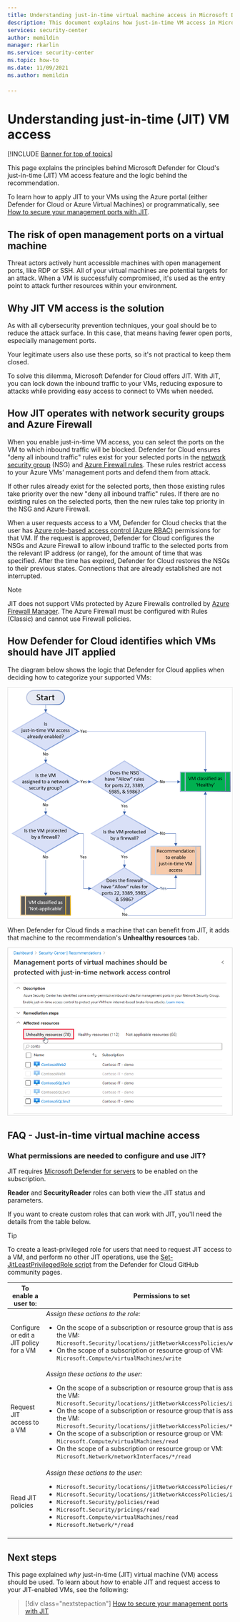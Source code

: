 ```yaml
---
title: Understanding just-in-time virtual machine access in Microsoft Defender for Cloud
description: This document explains how just-in-time VM access in Microsoft Defender for Cloud helps you control access to your Azure virtual machines
services: security-center
author: memildin
manager: rkarlin
ms.service: security-center
ms.topic: how-to
ms.date: 11/09/2021
ms.author: memildin

---
```


# Understanding just-in-time (JIT) VM access

[!INCLUDE [Banner for top of topics](./includes/banner.md)]

This page explains the principles behind Microsoft Defender for Cloud's just-in-time (JIT) VM access feature and the logic behind the recommendation.

To learn how to apply JIT to your VMs using the Azure portal (either Defender for Cloud or Azure Virtual Machines) or programmatically, see [How to secure your management ports with JIT](just-in-time-access-usage.md).


## The risk of open management ports on a virtual machine

Threat actors actively hunt accessible machines with open management ports, like RDP or SSH. All of your virtual machines are potential targets for an attack. When a VM is successfully compromised, it's used as the entry point to attack further resources within your environment.



## Why JIT VM access is the solution 

As with all cybersecurity prevention techniques, your goal should be to reduce the attack surface. In this case, that means having fewer open ports, especially management ports.

Your legitimate users also use these ports, so it's not practical to keep them closed.

To solve this dilemma, Microsoft Defender for Cloud offers JIT. With JIT, you can lock down the inbound traffic to your VMs, reducing exposure to attacks while providing easy access to connect to VMs when needed.



## How JIT operates with network security groups and Azure Firewall

When you enable just-in-time VM access, you can select the ports on the VM to which inbound traffic will be blocked. Defender for Cloud ensures "deny all inbound traffic" rules exist for your selected ports in the [network security group](../virtual-network/network-security-groups-overview.md#security-rules) (NSG) and [Azure Firewall rules](../firewall/rule-processing.md). These rules restrict access to your Azure VMs’ management ports and defend them from attack. 

If other rules already exist for the selected ports, then those existing rules take priority over the new "deny all inbound traffic" rules. If there are no existing rules on the selected ports, then the new rules take top priority in the NSG and Azure Firewall.

When a user requests access to a VM, Defender for Cloud checks that the user has [Azure role-based access control (Azure RBAC)](../role-based-access-control/role-assignments-portal.md) permissions for that VM. If the request is approved, Defender for Cloud configures the NSGs and Azure Firewall to allow inbound traffic to the selected ports from the relevant IP address (or range), for the amount of time that was specified. After the time has expired, Defender for Cloud restores the NSGs to their previous states. Connections that are already established are not interrupted.

> [!NOTE]
> JIT does not support VMs protected by Azure Firewalls controlled by [Azure Firewall Manager](../firewall-manager/overview.md).  The Azure Firewall must be configured with Rules (Classic) and cannot use Firewall policies.




## How Defender for Cloud identifies which VMs should have JIT applied

The diagram below shows the logic that Defender for Cloud applies when deciding how to categorize your supported VMs: 

[![Just-in-time (JIT) virtual machine (VM) logic flow.](media/just-in-time-explained/jit-logic-flow.png)](media/just-in-time-explained/jit-logic-flow.png#lightbox)

When Defender for Cloud finds a machine that can benefit from JIT, it adds that machine to the recommendation's **Unhealthy resources** tab. 

![Just-in-time (JIT) virtual machine (VM) access recommendation.](./media/just-in-time-explained/unhealthy-resources.png)


## FAQ - Just-in-time virtual machine access

### What permissions are needed to configure and use JIT?

JIT requires [Microsoft Defender for servers](defender-for-servers-introduction.md) to be enabled on the subscription. 

**Reader** and **SecurityReader** roles can both view the JIT status and parameters.

If you want to create custom roles that can work with JIT, you'll need the details from the table below.

> [!TIP]
> To create a least-privileged role for users that need to request JIT access to a VM, and perform no other JIT operations, use the [Set-JitLeastPrivilegedRole script](https://github.com/Azure/Azure-Security-Center/tree/main/Powershell%20scripts/JIT%20Scripts/JIT%20Custom%20Role) from the Defender for Cloud GitHub community pages.

| To enable a user to: | Permissions to set|
| --- | --- |
|Configure or edit a JIT policy for a VM | *Assign these actions to the role:*  <ul><li>On the scope of a subscription or resource group that is associated with the VM:<br/> `Microsoft.Security/locations/jitNetworkAccessPolicies/write` </li><li> On the scope of a subscription or resource group of VM: <br/>`Microsoft.Compute/virtualMachines/write`</li></ul> | 
|Request JIT access to a VM | *Assign these actions to the user:*  <ul><li>On the scope of a subscription or resource group that is associated with the VM:<br/>  `Microsoft.Security/locations/jitNetworkAccessPolicies/initiate/action` </li><li>On the scope of a subscription or resource group that is associated with the VM:<br/>  `Microsoft.Security/locations/jitNetworkAccessPolicies/*/read` </li><li>  On the scope of a subscription or resource group or VM:<br/> `Microsoft.Compute/virtualMachines/read` </li><li>  On the scope of a subscription or resource group or VM:<br/> `Microsoft.Network/networkInterfaces/*/read` </li></ul>|
|Read JIT policies| *Assign these actions to the user:*  <ul><li>`Microsoft.Security/locations/jitNetworkAccessPolicies/read`</li><li>`Microsoft.Security/locations/jitNetworkAccessPolicies/initiate/action`</li><li>`Microsoft.Security/policies/read`</li><li>`Microsoft.Security/pricings/read`</li><li>`Microsoft.Compute/virtualMachines/read`</li><li>`Microsoft.Network/*/read`</li>|
|||





## Next steps

This page explained _why_ just-in-time (JIT) virtual machine (VM) access should be used. To learn about _how_ to enable JIT and request access to your JIT-enabled VMs, see the following:

> [!div class="nextstepaction"]
> [How to secure your management ports with JIT](just-in-time-access-usage.md)
